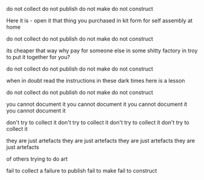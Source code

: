 

do not collect
do not publish
do not make
do not construct 

Here it is - open it
that thing you purchased
in kit form
for self assembly at home

do not collect
do not publish
do not make
do not construct 

its cheaper that way
why pay for someone else
in some shitty factory in troy
to put it together for you?

do not collect
do not publish
do not make
do not construct 

when in doubt 
read the instructions
in these dark times
here is a lesson

do not collect
do not publish
do not make
do not construct 

you cannot document it
you cannot document it
you cannot document it
you cannot document it

don't try to collect it
don't try to collect it
don't try to collect it
don't try to collect it

they are just artefacts
they are just artefacts
they are just artefacts
they are just artefacts

of others 
trying
to do 
art

fail to collect
a failure to publish
fail to make
fail to construct 

